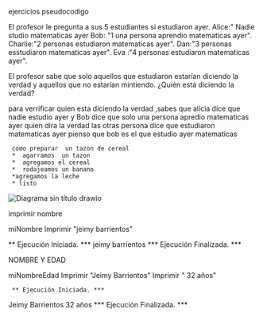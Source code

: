 ejercicios  pseudocodigo

El  profesor  le pregunta  a sus 5 estudiantes si estudiaron  ayer. 
Alice:" Nadie  studio  matematicas ayer
Bob: "1 una persona aprendio matematicas  ayer".
Charlie:"2 personas  estudiaron matematicas  ayer".
Dan:"3 personas esstudiaron matematicas  ayer".
Eva :"4  personas estudiaron matematicas ayer".

El profesor sabe que solo aquellos que estudiaron estarían diciendo la verdad y aquellos que no estarían mintiendo. ¿Quién está diciendo la verdad?

para  verrificar quien esta diciendo la verdad  ,sabes que alicia  dice que nadie estudio  ayer 
y   Bob  dice       que solo  una persona apredio matematicas  ayer quien dira la verdad
las otras persona  dice que estudiaron matematicas  ayer 
pienso que bob es el que estudio ayer matematicas 

     como preparar  un tazon de cereal 
     *  agarramos  un tazon 
     *  agregamos el cereal
     *  rodajeamos un banano
     *agregamos la leche
     * listo

![Diagrama sin título drawio](https://github.com/sucelibarrientos/corecodemd./assets/132409206/e6b043b0-a178-428b-a941-8b85a5463a68)


imprimir  nombre



 miNombre
	Imprimir "jeimy barrientos"
	

** Ejecución Iniciada. ***
jeimy barrientos
*** Ejecución Finalizada. ***


NOMBRE Y EDAD


miNombreEdad
	Imprimir "Jeimy Barrientos"
	Imprimir " 32 años"
     
     ** Ejecución Iniciada. ***
Jeimy Barrientos
 32 años
*** Ejecución Finalizada. ***
     


